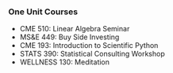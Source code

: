 



### One Unit Courses

* CME 510: Linear Algebra Seminar
* MS&E 449: Buy Side Investing
* CME 193: Introduction to Scientific Python
* STATS 390: Statistical Consulting Workshop
* WELLNESS 130: Meditation
